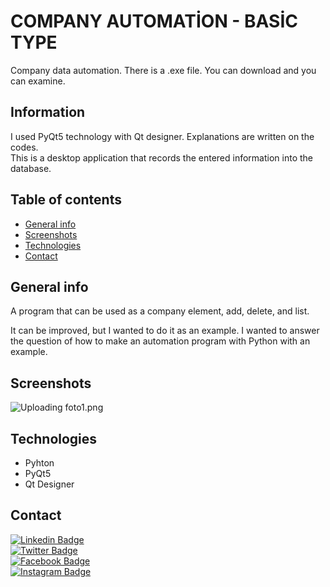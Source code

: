 
# COMPANY AUTOMATİON - BASİC TYPE
Company data automation. There is a .exe file. You can download and you can examine. 
## Information
I used PyQt5 technology with Qt designer. Explanations are written on the codes. <br/>
This is a desktop application that records the entered information into the database.

## Table of contents
* [General info](#general-info)
* [Screenshots](#screenshots)
* [Technologies](#technologies)
* [Contact](#contact)

## General info

A program that can be used as a company element, add, delete, and list.

It can be improved, but I wanted to do it as an example. I wanted to answer the question of how to make an automation program with Python with an example.

## Screenshots
![Uploading foto1.png](https://user-images.githubusercontent.com/73183608/118277825-e2225f00-b4d1-11eb-8d96-dfaeb9dd3537.png)

## Technologies
* Pyhton
* PyQt5
* Qt Designer

## Contact

[![Linkedin Badge](https://img.shields.io/badge/-melihmerall-blue?style=flat-square&logo=Linkedin&logoColor=white&link=https://www.linkedin.com/in/melihmerall/)](https://www.linkedin.com/in/melihmerall/) <br> [![Twitter Badge](https://img.shields.io/badge/-@melihmerall-1ca0f1?style=flat-square&labelColor=1ca0f1&logo=twitter&logoColor=white&link=https://twitter.com/melihmerall)](https://twitter.com/melihmerall) <br>  [![Facebook Badge](https://img.shields.io/badge/-@melihmeralll-3b5998?style=flat-square&labelColor=3b5998&logo=facebook&logoColor=white&link=https://www.facebook.com/melihmeralll/)](https://www.facebook.com/melihmeralll/) <br>  [![Instagram Badge](https://img.shields.io/badge/-@melihmerall-D7008A?style=flat-square&labelColor=D7008A&logo=Instagram&logoColor=white&link=https://www.instagram.com/melih.merall/)](https://www.instagram.com/melih.merall/)
